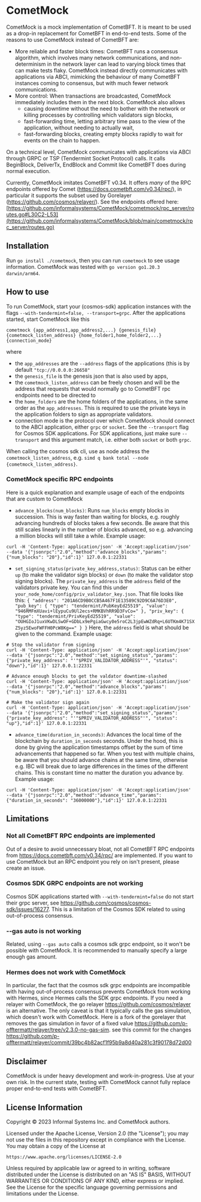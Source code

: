 # CometMock

CometMock is a mock implementation of CometBFT.
It is meant to be used as a drop-in replacement for CometBFT in end-to-end tests.
Some of the reasons to use CometMock instead of CometBFT are:
* More reliable and faster block times: CometBFT runs a consensus algorithm, which involves many network communications, and non-determinism in the network layer can lead to varying block times that can make tests flaky.
CometMock instead directly communicates with applications via ABCI, mimicking the behaviour of many CometBFT instances coming to consensus, but with much fewer network communications.
* More control: When transactions are broadcasted, CometMock immediately includes them in the next block. CometMock also allows
    * causing downtime without the need to bother with the network or killing processes by
controlling which validators sign blocks,
    * fast-forwarding time, letting arbitrary time pass to the view of the application, without needing to actually wait,
    * fast-forwarding blocks, creating empty blocks rapidly to wait for events on the chain to happen.

On a technical level, CometMock communicates with applications via ABCI through GRPC or TSP (Tendermint Socket Protocol) calls. It calls BeginBlock, DeliverTx, EndBlock and Commit like CometBFT does during normal execution.

Currently, CometMock imitates CometBFT v0.34. It offers *many* of the RPC endpoints offered by Comet (https://docs.cometbft.com/v0.34/rpc/),
in particular it supports the subset used by Gorelayer (https://github.com/cosmos/relayer/).
See the endpoints offered here: [https://github.com/informalsystems/CometMock/cometmock/rpc_server/routes.go#L30C2-L53](https://github.com/informalsystems/CometMock/blob/main/cometmock/rpc_server/routes.go)

## Installation

Run `go install ./cometmock`, then you can run `cometmock` to see usage information.
CometMock was tested with `go version go1.20.3 darwin/arm64`.

## How to use

To run CometMock, start your (cosmos-sdk) application instances with the flags ```--with-tendermint=false, --transport=grpc```.
After the applications started, start CometMock like this
```
cometmock {app_address1,app_address2,...} {genesis_file} {cometmock_listen_address} {home_folder1,home_folder2,...} {connection_mode}
```

where 
* the `app_addresses` are the `--address` flags of the applications (this is by default `"tcp://0.0.0.0:26658"`
* the `genesis_file` is the genesis json that is also used by apps,
* the `cometmock_listen_address` can be freely chosen and will be the address that requests that would normally go to CometBFT rpc endpoints need to be directed to
* the `home_folders` are the home folders of the applications, in the same order as the `app_addresses`. This is required to use the private keys in the application folders to sign as appropriate validators.
* connection mode is the protocol over which CometMock should connect to the ABCI application, either `grpc` or `socket`. See the `--transport` flag for Cosmos SDK applications. For SDK applications, just make sure `--transport` and this argument match, i.e. either both `socket` or both `grpc`.

When calling the cosmos sdk cli, use as node address the `cometmock_listen_address`,
e.g. `simd q bank total --node {cometmock_listen_address}`.

### CometMock specific RPC endpoints

Here is a quick explanation and example usage of each of the endpoints that are custom to CometMock

* `advance_blocks(num_blocks)`: Runs `num_blocks` empty blocks in succession. This is way faster than waiting for blocks, e.g. roughly advancing hundreds of blocks takes a few seconds.
Be aware that this still scales linearly in the number of blocks advanced, so e.g. advancing a million blocks will still take a while.
Example usage:
```
curl -H 'Content-Type: application/json' -H 'Accept:application/json' --data '{"jsonrpc":"2.0","method":"advance_blocks","params":{"num_blocks": "20"},"id":1}' 127.0.0.1:22331
```
* `set_signing_status(private_key_address,status)`: Status can be either `up` (to make the validator sign blocks) or `down` (to make the validator stop signing blocks).
The `private_key_address` is the `address` field of the validators private key. You can find this under `your_node_home/config/priv_validator_key.json`.
That file looks like this: ```{
  "address": "201A6CD9B0CCB5A467F1E13589C92D9C6A76D3E0",
  "pub_key": {
    "type": "tendermint/PubKeyEd25519",
    "value": "946RMFmXUavi+lEypuCu9Ul2ecs+RMKBVhRR9D3FvCo="
  },
  "priv_key": {
    "type": "tendermint/PrivKeyEd25519",
    "value": "OUHGIoJ1uxVKwDLSwOF+GDbLx9ePgiaGwcy0e5roC2L3jpEwWZdRq+L6UTKm4K71SXZ5yz5EwoFWFFH0PcW8Kg=="
  }
}```
Here, the `address` field is what should be given to the command.
Example usage:
```
# Stop the validator from signing
curl -H 'Content-Type: application/json' -H 'Accept:application/json' --data '{"jsonrpc":"2.0","method":"set_signing_status","params":{"private_key_address": "'"$PRIV_VALIDATOR_ADDRESS"'", "status": "down"},"id":1}' 127.0.0.1:22331

# Advance enough blocks to get the valdator downtime-slashed
curl -H 'Content-Type: application/json' -H 'Accept:application/json' --data '{"jsonrpc":"2.0","method":"advance_blocks","params":{"num_blocks": "20"},"id":1}' 127.0.0.1:22331

# Make the validator sign again
curl -H 'Content-Type: application/json' -H 'Accept:application/json' --data '{"jsonrpc":"2.0","method":"set_signing_status","params":{"private_key_address": "'"$PRIV_VALIDATOR_ADDRESS"'", "status": "up"},"id":1}' 127.0.0.1:22331
```

* `advance_time(duration_in_seconds)`: Advances the local time of the blockchain by `duration_in_seconds` seconds. Under the hood, this is done by giving the application timestamps offset by the sum of time advancements that happened so far.
When you test with multiple chains, be aware that you should advance chains at the same time, otherwise e.g. IBC will break due to large differences in the times of the different chains.
This is constant time no matter the duration you advance by.
Example usage:
```
curl -H 'Content-Type: application/json' -H 'Accept:application/json' --data '{"jsonrpc":"2.0","method":"advance_time","params":{"duration_in_seconds": "36000000"},"id":1}' 127.0.0.1:22331
```

## Limitations

### Not all CometBFT RPC endpoints are implemented
Out of a desire to avoid unnecessary bloat, not all CometBFT RPC endpoints from https://docs.cometbft.com/v0.34/rpc/ are implemented.
If you want to use CometMock but an RPC endpoint you rely on isn't present, please create an issue.

### Cosmos SDK GRPC endpoints are not working
Cosmos SDK applications started with `--with-tendermint=false`
do not start their grpc server, see https://github.com/cosmos/cosmos-sdk/issues/16277.
This is a limitation of the Cosmos SDK related to using out-of-process consensus.

### --gas auto is not working
Related, using `--gas auto` calls a cosmos sdk grpc endpoint, so it won't be possible with CometMock.
It is recommended to manually specify a large enough gas amount.

### Hermes does not work with CometMock
In particular, the fact that the cosmos sdk grpc endpoints are incompatible with having
out-of-process consensus prevents CometMock from working with Hermes, since Hermes calls the SDK grpc endpoints.
If you need a relayer with CometMock, the go relayer https://github.com/cosmos/relayer 
is an alternative. The only caveat is that it typically calls the gas simulation, which doesn't work with CometMock.
Here is a fork of the gorelayer that removes the gas simulation in favor of a fixed value https://github.com/p-offtermatt/relayer/tree/v2.3.0-no-gas-sim.
see this commit for the changes https://github.com/p-offtermatt/relayer/commit/39bc4b82acf1f95b9a8d40a281c3f90178d72d00


## Disclaimer

CometMock is under heavy development and work-in-progress.
Use at your own risk. In the current state, testing with CometMock cannot fully replace proper end-to-end tests
with CometBFT.

## License Information

Copyright © 2023 Informal Systems Inc. and CometMock authors.

Licensed under the Apache License, Version 2.0 (the "License"); you may not use the files in this repository except in compliance with the License. You may obtain a copy of the License at

```https://www.apache.org/licenses/LICENSE-2.0```

Unless required by applicable law or agreed to in writing, software distributed under the License is distributed on an "AS IS" BASIS, WITHOUT WARRANTIES OR CONDITIONS OF ANY KIND, either express or implied. See the License for the specific language governing permissions and limitations under the License.
